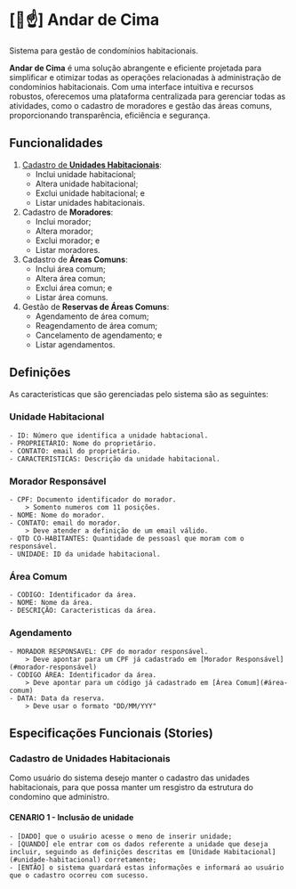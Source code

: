 # [🏢☝️] Andar de Cima

Sistema para gestão de condomínios habitacionais.

**Andar de Cima** é uma solução abrangente e eficiente projetada para simplificar e otimizar todas as operações relacionadas à administração de condomínios habitacionais. Com uma interface intuitiva e recursos robustos, oferecemos uma plataforma centralizada para gerenciar todas as atividades, como o cadastro de moradores e gestão das áreas comuns, proporcionando transparência, eficiência e segurança.

## Funcionalidades

1. [Cadastro de **Unidades Habitacionais**](#cadastro-de-unidades-habitacionais):
    - Inclui unidade habitacional;
    - Altera unidade habitacional;
    - Exclui unidade habitacional; e
    - Listar unidades habitacionais.
1. Cadastro de **Moradores**:
    - Inclui morador;
    - Altera morador;
    - Exclui morador; e
    - Listar moradores.
1. Cadastro de **Áreas Comuns**:
    - Inclui área comum;
    - Altera área comun;
    - Exclui área comun; e
    - Listar área comuns.
1. Gestão de **Reservas de Áreas Comuns**:
    - Agendamento de área comum;
    - Reagendamento de área comum;
    - Cancelamento de agendamento; e
    - Listar agendamentos.

## Definições

As caracteristicas que são gerenciadas pelo sistema são as seguintes:

### Unidade Habitacional

    - ID: Número que identifica a unidade habtacional.
    - PROPRIETÁRIO: Nome do proprietário.
    - CONTATO: email do proprietário.
    - CARACTERISTICAS: Descrição da unidade habitacional.

### Morador Responsável

    - CPF: Documento identificador do morador.
        > Somento numeros com 11 posições.
    - NOME: Nome do morador.
    - CONTATO: email do morador.
        > Deve atender a definição de um email válido.
    - QTD CO-HABITANTES: Quantidade de pessoasl que moram com o responsável.
    - UNIDADE: ID da unidade habitacional.

### Área Comum

    - CODIGO: Identificador da área.
    - NOME: Nome da área.
    - DESCRIÇÃO: Caracteristicas da área.

### Agendamento

    - MORADOR RESPONSAVEL: CPF do morador responsável.
        > Deve apontar para um CPF já cadastrado em [Morador Responsável](#morador-responsável)
    - CODIGO ÁREA: Identificador da área.
        > Deve apontar para um código já cadastrado em [Área Comum](#área-comum)
    - DATA: Data da reserva.
        > Deve usar o formato "DD/MM/YYY"

## Especificações Funcionais (Stories)

### Cadastro de Unidades Habitacionais

Como  usuário do sistema desejo manter o cadastro das unidades habitacionais, para que possa manter um resgistro da estrutura do condomino que administro.

#### CENARIO 1 - Inclusão de unidade

    - [DADO] que o usuário acesse o meno de inserir unidade;
    - [QUANDO] ele entrar com os dados referente a unidade que deseja incluir, seguindo as definições descritas em [Unidade Habitacional](#unidade-habitacional) corretamente;
    - [ENTÃO] o sistema guardará estas informações e informará ao usuário que o cadastro ocorreu com sucesso.